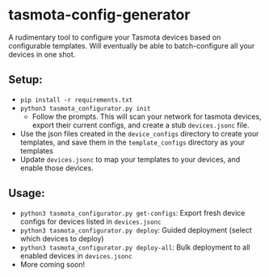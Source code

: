 # tasmota-config-generator
A rudimentary tool to configure your Tasmota devices based on configurable templates. Will eventually be able to batch-configure all your devices in one shot.

## Setup:
- `pip install -r requirements.txt`
- `python3 tasmota_configurator.py init`
    - Follow the prompts. This will scan your network for tasmota devices, export their current configs, and create a stub `devices.jsonc` file.
- Use the json files created in the `device_configs` directory to create your templates, and save them in the `template_configs` directory as your templates
- Update `devices.jsonc` to map your templates to your devices, and enable those devices.

## Usage:
* `python3 tasmota_configurator.py get-configs`: Export fresh device configs for devices listed in `devices.jsonc`
* `python3 tasmota_configurator.py deploy`: Guided deployment (select which devices to deploy)
* `python3 tasmota_configurator.py deploy-all`: Bulk deployment to all enabled devices in `devices.jsonc`
* More coming soon!